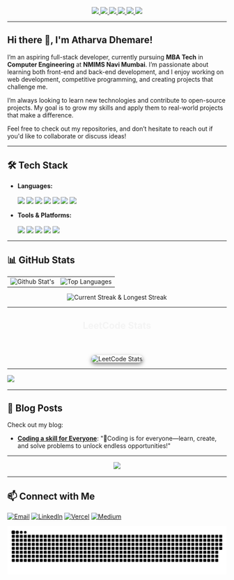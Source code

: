 <!-- NAVIGATION BAR -->
<p align="center">
  <a href="#about-me">
    <img src="https://img.shields.io/badge/About%20Me-007BFF?style=for-the-badge&logo=readme&logoColor=white" />
  </a>
  <a href="#tech-stack">
    <img src="https://img.shields.io/badge/Tech%20Stack-28A745?style=for-the-badge&logo=server&logoColor=white" />
  </a>
  <a href="#github-stats">
    <img src="https://img.shields.io/badge/GitHub%20Stats-6F42C1?style=for-the-badge&logo=github&logoColor=white" />
  </a>
  <a href="#leetcode-stats">
    <img src="https://img.shields.io/badge/LeetCode%20Stats-F59E0B?style=for-the-badge&logo=leetcode&logoColor=white" />
  </a>
  <a href="#blog-posts">
    <img src="https://img.shields.io/badge/Blog%20Posts-FFC107?style=for-the-badge&logo=medium&logoColor=black" />
  </a>
  <a href="#contact">
    <img src="https://img.shields.io/badge/Contact-DC3545?style=for-the-badge&logo=gmail&logoColor=white" />
  </a>
</p>

---

<h2 id="about-me">Hi there 👋, I'm Atharva Dhemare!</h2>

I’m an aspiring full-stack developer, currently pursuing **MBA Tech** in **Computer Engineering** at **NMIMS Navi Mumbai**. I’m passionate about learning both front-end and back-end development, and I enjoy working on web development, competitive programming, and creating projects that challenge me.

I’m always looking to learn new technologies and contribute to open-source projects. My goal is to grow my skills and apply them to real-world projects that make a difference.

Feel free to check out my repositories, and don’t hesitate to reach out if you'd like to collaborate or discuss ideas!

---

<h2 id="tech-stack">🛠️ Tech Stack</h2>

- **Languages:**
  <br>  
  <img src="https://img.shields.io/badge/-HTML5-E34F26?logo=html5&logoColor=white" height="25"> 
  <img src="https://img.shields.io/badge/-CSS3-1572B6?logo=css3&logoColor=white" height="25"> 
  <img src="https://img.shields.io/badge/-JavaScript-F7DF1E?logo=javascript&logoColor=black" height="25"> 
  <img src="https://img.shields.io/badge/-Python-3776AB?logo=python&logoColor=white" height="25"> 
  <img src="https://img.shields.io/badge/-C++-00599C?logo=c%2B%2B&logoColor=white" height="25"> 
  <img src="https://img.shields.io/badge/-Java-007396?logo=java&logoColor=white" height="25">
  <img src="https://img.shields.io/badge/-MySQL-4479A1?logo=mysql&logoColor=white" height="25">

- **Tools & Platforms:**
  <br>  
  <img src="https://img.shields.io/badge/-Visual%20Studio%20Code-007ACC?logo=visual-studio-code&logoColor=white" height="25"> 
  <img src="https://img.shields.io/badge/-PyCharm-000000?logo=pycharm&logoColor=white" height="25">
  <img src="https://img.shields.io/badge/-MySQL%20Workbench-007396?logo=mysql&logoColor=white" height="25">
  <img src="https://img.shields.io/badge/-Git-F05032?logo=git&logoColor=white" height="25">
  <img src="https://img.shields.io/badge/-GitHub-181717?logo=github&logoColor=white" height="25">

---

<h2 id="github-stats">📊 GitHub Stats</h2>

<table style="border: none;" align="center">
  <tr>
    <td style="border: none;">
      <img src="https://github-readme-stats.vercel.app/api?username=AtharvaD1407&show_icons=true&count_private=true&theme=dark&hide_border=false" alt="Github Stat's" />
    </td>
    <td style="border: none;">
      <img src="https://github-readme-stats.vercel.app/api/top-langs/?username=AtharvaD1407&theme=dark&hide_border=false&include_all_commits=true&count_private=true&layout=compact" alt="Top Languages" />
    </td>
  </tr>
</table>

<p align="center">
  <img src="https://github-readme-streak-stats.herokuapp.com/?user=AtharvaD1407&theme=dark&hide_border=false" alt="Current Streak & Longest Streak" />
</p>

---

<div align="center">
  <h2 style="color: #f4f4f4;" id="leetcode-stats">LeetCode Stats</h2>
  <br>
  <div>
    <img src="https://leetcard.jacoblin.cool/Atharva69?theme=dark&font=Karma&ext=activity" alt="LeetCode Stats" style="border-radius: 10px; margin-top: 20px; box-shadow: 0 4px 10px rgba(0, 0, 0, 0.5);" />
  </div>
</div>

---

<img src="https://github-profile-trophy.vercel.app/?username=AtharvaD1407&theme=radical&no-frame=false&no-bg=true&margin-w=4">

---

<h2 id="blog-posts">📝 Blog Posts</h2>

Check out my blog:
- **[Coding a skill for Everyone](https://medium.com/@Atharva_Dhemare/coding-a-skill-for-everyone-c4f19b2e2ed2)**: "🌟Coding is for everyone—learn, create, and solve problems to unlock endless opportunities!"

---

<p align="center" style="margin: 0;">
  <img src="https://quotes-github-readme.vercel.app/api?type=horizontal&theme=radical">
</p>

---

<h2 id="contact">📫 Connect with Me</h2>

[![Email](https://img.shields.io/badge/-atharvadhemare@gmail.com-D14836?logo=gmail&logoColor=white)](mailto:atharvadhemare@gmail.com)
[![LinkedIn](https://img.shields.io/badge/-LinkedIn-0077B5?logo=linkedin&logoColor=white)](https://www.linkedin.com/in/atharva-dhemare/)
[![Vercel](https://img.shields.io/badge/Vercel-000000?style=flat&logo=vercel&logoColor=white)](https://vercel.com/atharvad1407)
[![Medium](https://img.shields.io/badge/-Medium-000000?logo=medium&logoColor=white)](https://medium.com/@Atharva-Dhemare)


<picture>
  <source media="(prefers-color-scheme: dark)" srcset="https://raw.githubusercontent.com/AtharvaD1407/AtharvaD1407/output/github-snake-dark.svg" />
  <source media="(prefers-color-scheme: light)" srcset="https://raw.githubusercontent.com/AtharvaD1407/AtharvaD1407/output/github-snake.svg" />
  <img alt="github-snake" src="https://raw.githubusercontent.com/AtharvaD1407/AtharvaD1407/output/github-snake.svg" />
</picture>
